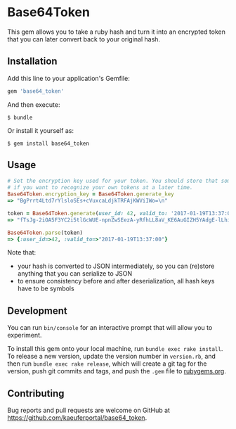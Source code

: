 # Base64Token

This gem allows you to take a ruby hash and turn it into an encrypted token
that you can later convert back to your original hash.

## Installation

Add this line to your application's Gemfile:

```ruby
gem 'base64_token'
```

And then execute:

    $ bundle

Or install it yourself as:

    $ gem install base64_token

## Usage

````ruby
# Set the encryption key used for your token. You should store that somewhere
# if you want to recognize your own tokens at a later time.
Base64Token.encryption_key = Base64Token.generate_key
=> "BgPrrt4Ltd7rYlsloSEs+cVuxcaLdjkTRFAjKWViIWo=\n"

token = Base64Token.generate(user_id: 42, valid_to: '2017-01-19T13:37:00')
=> "fTsJg-2iOA5F3YC2i5tlGcWUE-npnZwSEezA-yRfhLL8aV_KE6AuGIZH5YAdgE-lLhiNUmuWCFkxlgUJy7TjdmJFscxzeS-l3CTD1or6nwR0-zHA7B-Q"

Base64Token.parse(token)
=> {:user_id=>42, :valid_to=>"2017-01-19T13:37:00"}
````

Note that:

* your hash is converted to JSON intermediately, so you can (re)store anything
  that you can serialize to JSON
* to ensure consistency before and after deserialization, all hash keys have to be
  symbols

## Development

You can run `bin/console` for an interactive prompt that will allow you to experiment.

To install this gem onto your local machine, run `bundle exec rake install`. To release a new version, update the version number in `version.rb`, and then run `bundle exec rake release`, which will create a git tag for the version, push git commits and tags, and push the `.gem` file to [rubygems.org](https://rubygems.org).

## Contributing

Bug reports and pull requests are welcome on GitHub at https://github.com/kaeuferportal/base64_token.
